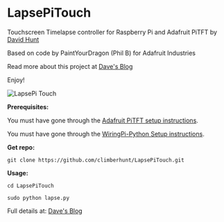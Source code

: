LapsePiTouch
============

Touchscreen Timelapse controller for Raspberry Pi and Adafruit PiTFT by [David Hunt](http://www.davidhunt.ie) 

Based on code by PaintYourDragon (Phil B) for Adafruit Industries

Read more about this project at [Dave's Blog](http://www.davidhunt.ie/?p=3349)

Enjoy!

![LapsePi Touch](http://www.davidhunt.ie/wp-content/uploads/2014/01/SZ0A4273-Edit.jpg)

**Prerequisites:**

You must have gone through the [Adafruit PiTFT setup instructions](http://learn.adafruit.com/adafruit-pitft-28-inch-resistive-touchscreen-display-raspberry-pi).

You must have gone through the [WiringPi-Python Setup instructions](https://github.com/WiringPi/WiringPi-Python).

**Get repo:**
    
    git clone https://github.com/climberhunt/LapsePiTouch.git
    
    
**Usage:**

    cd LapsePiTouch

    sudo python lapse.py


Full details at: [Dave's Blog](http://www.davidhunt.ie/?p=3349)

